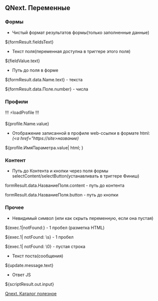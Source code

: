 ## QNext. Переменные


### Формы
* Чистый формат результатов формы(только заполненные данные)

${formResult.fieldsText} 
* Текст поля(переменная доступна в триггере этого поля) 

${fieldValue.text}
* Путь до поля в форме

${formResult.data.Name.text} - текста 

${formResult.data.Поле.number} - числа 


### Профили 

!!! ⚡️loadProfile !!!

${profile.Name.value} 
* Отображение записанной в профиле web-ссылки в формате html:
 _(<a href="https://site>название</a>)_

${profile.ИмяПараметра.value| html; } 


### Контент
* Путь до Контента и кнопки через поля формы selectContent/selectButton(устанавливать в триггере Финиш)

formResult.data.НазваниеПоля.content - путь до контента

formResult.data.НазваниеПоля.button - путь до кнопки 




### Прочее
* Невидимый символ (или как скрыть переменную, если она пустая)

${exec.1|notFound:&#8288;} - 1 пробел (разметка HTML)

${exec.1| notFound: \s} - 1 пробел

${exec.1| notFound: \0} - пустая строка
* Текст поста(сообщения) 

${update.message.text}
* Ответ JS 

${scriptResult.out.input}



[Qnext. Каталог полезное](/docs-test/_export/admin/lifehack)

